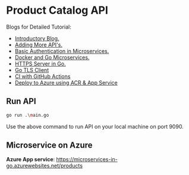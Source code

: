 # Product Catalog API

Blogs for Detailed Tutorial:

* <a href="https://learnai1.home.blog/2021/03/15/microservices-in-go/">Introductory Blog.</a> 
* <a href="https://learnai1.home.blog/2021/03/18/microservices-in-go-part-2/">Adding More API's.</a>
* <a href="https://learnai1.home.blog/2021/06/27/authentication-in-go-microservices/">Basic Authentication in Microservices.</a>
* <a href="https://learnai1.home.blog/2021/07/08/microservices-in-go-part-iv-docker-and-go-microservices/">Docker and Go Microservices.</a>
* <a href="https://learnai1.home.blog/2021/08/05/https-server-in-go/">HTTPS Server in Go.</a>
* <a href="https://learnai1.home.blog/2021/11/27/microservices-in-go-part-vi-go-client-to-https-server/">Go TLS Client</a>
* <a href="https://learnai1.home.blog/2022/01/13/microservices-in-go-part-vii-ci-using-github-actions/">CI with GitHub Actions</a>
* <a href="https://learnai1.home.blog/2022/02/20/microservices-in-go-part-viii-deploy-to-azure-using-acr-app-service/">Deploy to Azure using ACR & App Service</a>

## Run API

``` bash
go run .\main.go
```

Use the above command to run API on your local machine on port 9090.

## Microservice on Azure

<b>Azure App service</b>: https://microservices-in-go.azurewebsites.net/products
